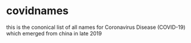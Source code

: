 # covidnames
this is the cononical list of all names for Coronavirus Disease (COVID-19) which emerged from china in late 2019
